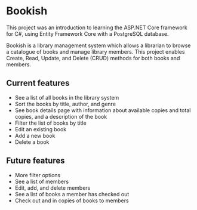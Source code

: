 # Bookish
This project was an introduction to learning the ASP.NET Core framework for C#, using Entity Framework Core with a PostgreSQL database.  

Bookish is a library management system which allows a librarian to browse a catalogue of books and manage library members. 
This project enables Create, Read, Update, and Delete (CRUD) methods for both books and members. 

## Current features
 -  See a list of all books in the library system
 -  Sort the books by title, author, and genre
 -  See book details page with information about available copies and total copies, and a description of the book
 -  Filter the list of books by title
 -  Edit an existing book
 -  Add a new book
 -  Delete a book

## Future features
 -  More filter options
 -  See a list of members
 -  Edit, add, and delete members
 -  See a list of books a member has checked out
 -  Check out and in copies of books to members
